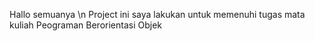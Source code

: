 Hallo semuanya
\n Project ini saya lakukan untuk memenuhi tugas mata kuliah Peograman Berorientasi Objek
